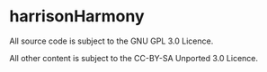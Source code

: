 harrisonHarmony
===============

All source code is subject to the GNU GPL 3.0 Licence.

All other content is subject to the CC-BY-SA Unported 3.0 Licence.